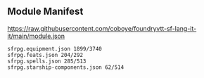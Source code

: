 ## Module Manifest
https://raw.githubusercontent.com/coboye/foundryvtt-sf-lang-it-it/main/module.json

```properties
sfrpg.equipment.json 1899/3740
sfrpg.feats.json 204/292
sfrpg.spells.json 285/513
sfrpg.starship-components.json 62/514
```
